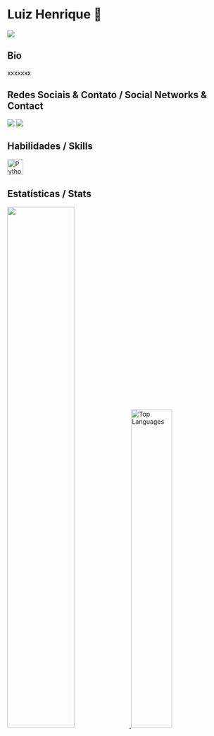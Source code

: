 # Luiz Henrique 👋
<div>
<p align="left">
  <a href="https://www.linkedin.com/in/lhbas/" target="_blank"><img src="https://img.shields.io/github/followers/luiz-linkezio.svg?style=social&label=Follow&maxAge=2592000" target="_blank"></a>
</div>

## Bio

xxxxxxx

## Redes Sociais & Contato / Social Networks & Contact

<div>
<p align="left">
  <a href="https://www.linkedin.com/in/lhbas/" target="_blank"><img src="https://img.shields.io/badge/-LinkedIn-0e76a8?style=for-the-badge&logo=linkedin&logoColor=white" target="_blank"></a> 
  <a href = "https://www.instagram.com/luiz.linkezio"><img src="https://img.shields.io/badge/Instagram-E4405F?style=for-the-badge&logo=instagram&logoColor=white"></a>
</div>

## Habilidades / Skills

<div>
<p align="left">
  <a href="https://www.python.org" target="_blank" title="Python" rel="noreferrer"><img src="https://raw.githubusercontent.com/danielcranney/readme-generator/main/public/icons/skills/python-colored.svg" width="36" height="36" alt="Python" /></a>
</div>
  
## Estatísticas / Stats

<div> 
<p align="top">
  <a href="https://github.com/luiz-linkezio">
  <img width= 55% src="https://github-readme-stats.vercel.app/api?username=luiz-linkezio&show_icons=true&theme=radical&hide=&alt="luiz-linkezio's GitHub stats""/>
  <img width= 43% src="https://github-readme-stats.vercel.app/api/top-langs/?username=luiz-linkezio&layout=compact&langs_count=6&&title_color=22c55e&text_color=ffffff&icon_color=10b981&bg_color=181824&hide_border=true&locale=en&custom_title=Top%20%Languages" alt="Top Languages""/>
<div>
